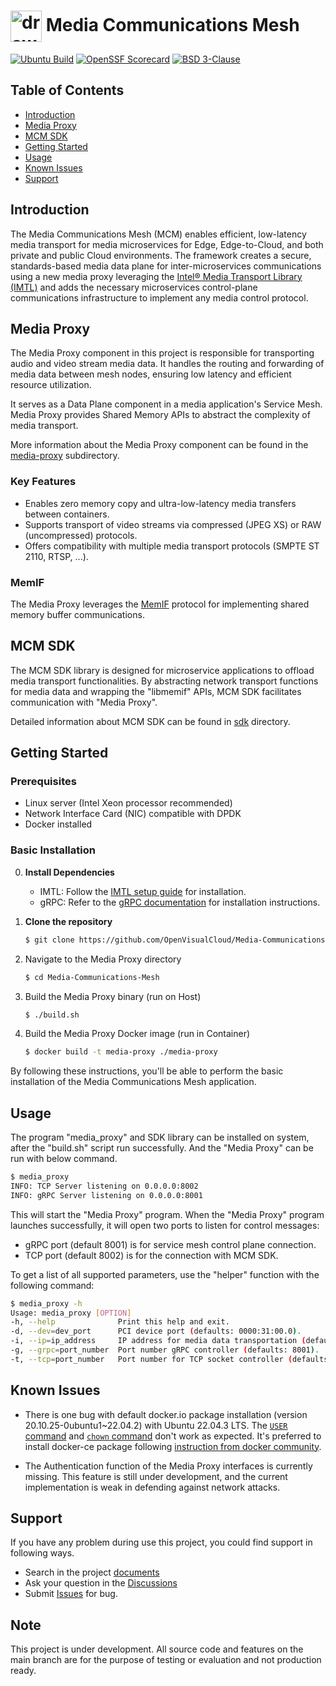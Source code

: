 # <img align="center" src="docs/img/logo.png" alt="drawing" height="50"/> Media Communications Mesh

[![Ubuntu Build](https://github.com/OpenVisualCloud/Media-Communications-Mesh/actions/workflows/ubuntu-build.yml/badge.svg)](https://github.com/OpenVisualCloud/Media-Communications-Mesh/actions/workflows/ubuntu-build.yml)
[![OpenSSF Scorecard](https://api.securityscorecards.dev/projects/github.com/OpenVisualCloud/Media-Communications-Mesh/badge)](https://securityscorecards.dev/viewer/?uri=github.com/OpenVisualCloud/Media-Communications-Mesh)
[![BSD 3-Clause][license-img]][license]

## Table of Contents
- [Introduction](#introduction)
- [Media Proxy](#media-proxy)
- [MCM SDK](#mcm-sdk)
- [Getting Started](#getting-started)
- [Usage](#usage)
- [Known Issues](#known-issues)
- [Support](#support)

## Introduction

The Media Communications Mesh (MCM) enables efficient, low-latency media transport for media microservices for Edge, Edge-to-Cloud, and both private and public Cloud environments. The framework creates a secure, standards-based media data plane for inter-microservices communications using a new media proxy leveraging the [Intel® Media Transport Library (IMTL)](https://github.com/OpenVisualCloud/Media-Transport-Library) and adds the necessary microservices control-plane communications infrastructure to implement any media control protocol.

## Media Proxy

The Media Proxy component in this project is responsible for transporting audio and video stream media data. It handles the routing and forwarding of media data between mesh nodes, ensuring low latency and efficient resource utilization.

It serves as a Data Plane component in a media application's Service Mesh. Media Proxy provides Shared Memory APIs to abstract the complexity of media transport.

More information about the Media Proxy component can be found in the [media-proxy](media-proxy) subdirectory.

### Key Features

- Enables zero memory copy and ultra-low-latency media transfers between containers.
- Supports transport of video streams via compressed (JPEG XS) or RAW (uncompressed) protocols.
- Offers compatibility with multiple media transport protocols (SMPTE ST 2110, RTSP, ...).

### MemIF

The Media Proxy leverages the [MemIF](https://s3-docs.fd.io/vpp/24.02/interfacing/libmemif/index.html) protocol for implementing shared memory buffer communications.

## MCM SDK

The MCM SDK library is designed for microservice applications to offload media transport functionalities. By abstracting network transport functions for media data and wrapping the "libmemif" APIs, MCM SDK facilitates communication with "Media Proxy".

Detailed information about MCM SDK can be found in [sdk](sdk) directory.

## Getting Started

### Prerequisites
- Linux server (Intel Xeon processor recommended)
- Network Interface Card (NIC) compatible with DPDK
- Docker installed

### Basic Installation

0. **Install Dependencies**
    - IMTL: Follow the [IMTL setup guide](https://github.com/OpenVisualCloud/Media-Transport-Library/blob/main/doc/build.md) for installation.
    - gRPC: Refer to the [gRPC documentation](https://grpc.io/docs/languages/cpp/quickstart/) for installation instructions.

1. **Clone the repository**
   ```sh
   $ git clone https://github.com/OpenVisualCloud/Media-Communications-Mesh.git
   ```

2. Navigate to the Media Proxy directory
    ```sh
    $ cd Media-Communications-Mesh
    ```

3. Build the Media Proxy binary (run on Host)
    ```sh
    $ ./build.sh
    ```

4. Build the Media Proxy Docker image (run in Container)
    ```sh
    $ docker build -t media-proxy ./media-proxy
    ```

By following these instructions, you'll be able to perform the basic installation of the Media Communications Mesh application.

## Usage

The program "media_proxy" and SDK library can be installed on system, after the "build.sh" script run successfully.
And the "Media Proxy" can be run with below command.

```bash
$ media_proxy
INFO: TCP Server listening on 0.0.0.0:8002
INFO: gRPC Server listening on 0.0.0.0:8001
```

This will start the "Media Proxy" program. When the "Media Proxy" program launches successfully, it will open two ports to listen for control messages:
- gRPC port (default 8001) is for service mesh control plane connection.
- TCP port (default 8002) is for the connection with MCM SDK.

To get a list of all supported parameters, use the "helper" function with the following command:

```bash
$ media_proxy -h
Usage: media_proxy [OPTION]
-h, --help              Print this help and exit.
-d, --dev=dev_port      PCI device port (defaults: 0000:31:00.0).
-i, --ip=ip_address     IP address for media data transportation (defaults: 192.168.96.1).
-g, --grpc=port_number  Port number gRPC controller (defaults: 8001).
-t, --tcp=port_number   Port number for TCP socket controller (defaults: 8002).
```

## Known Issues
- There is one bug with default docker.io package installation (version 20.10.25-0ubuntu1~22.04.2) with Ubuntu 22.04.3 LTS. The [`USER` command](https://github.com/moby/moby/issues/46355) and [`chown` command](https://github.com/moby/moby/issues/46161) don't work as expected. It's preferred to install docker-ce package following [instruction from docker community](https://docs.docker.com/engine/install/ubuntu/).

- The Authentication function of the Media Proxy interfaces is currently missing. This feature is still under development, and the current implementation is weak in defending against network attacks.

## Support
If you have any problem during use this project, you could find support in following ways.
- Search in the project [documents](https://github.com/OpenVisualCloud/Media-Communications-Mesh/tree/main/docs)
- Ask your question in the [Discussions](https://github.com/OpenVisualCloud/Media-Communications-Mesh/discussions/categories/q-a)
- Submit [Issues](https://github.com/OpenVisualCloud/Media-Communications-Mesh/issues) for bug.

## Note
This project is under development.
All source code and features on the main branch are for the purpose of testing or evaluation and not production ready.

<!-- References -->
[license-img]: https://img.shields.io/badge/License-BSD_3--Clause-blue.svg
[license]: https://opensource.org/license/bsd-3-clause
